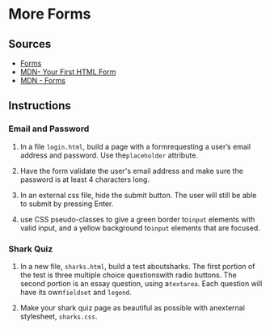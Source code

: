 # More Forms

## Sources

- [Forms](../../lessons/forms/forms.md)
- [MDN​ ​-​ ​Your​ ​First​ ​HTML​ ​Form](https://developer.mozilla.org/en-US/docs/Learn/HTML/Forms/Your_first_HTML_form)
- [MDN - Forms](https://developer.mozilla.org/en-US/docs/Web/HTML/Element/form)

## Instructions

### Email​ ​and​ ​Password​

1. In​ ​a​ ​file​ `​login.html`​,​ ​build​ ​a​ ​page​ ​with​ ​a​ ​form​ ​requesting​ ​a​ user’s​ ​email​ ​address​ ​and​ ​password. Use​ ​the​ ​`placeholder`​ ​attribute.

2. ​Have​ ​the​ ​form​ ​validate​ ​the user's​ ​email​ ​address​​ ​and​ ​make sure the password is at least 4 characters long.

3. In an external css file​, ​hide​ the ​submit​ ​button. The user will still be able to submit by pressing Enter.

4. ​use​ ​CSS​ ​pseudo-classes​ ​to​ ​give​ ​a​ ​green​ ​border​ ​to​ ​`input` elements​ ​with​ ​valid​ ​input,​ ​and​ ​a​ ​yellow​ ​background​ ​to​ ​`input`​ ​elements​ ​that​ ​are​ f​ocused​.

### Shark​ ​Quiz​

1. In​ ​a​ ​new​ ​file,​ ​`sharks.html`​,​ ​build​ ​a​ ​test​ ​about​ ​sharks.​ ​The​ ​first​ ​portion​ ​of​ ​the​ ​test​ ​is​ ​three​ ​multiple choice​ ​questions​ ​with​ ​radio​ ​buttons.​ ​The​ ​second​ ​portion​ ​is​ ​an​ ​essay​ ​question,​ ​using​ ​a​ ​`textarea`. Each​ ​question​ ​will​ ​have​ ​its​ ​own​ `​fieldset`​ ​and​ `​legend`.

2. Make​ ​your​ ​shark​ ​quiz​ ​page​ ​as​ ​beautiful​ ​as​ ​possible​ ​with​ ​an​ ​external​ ​stylesheet,​ `s​harks.css​`.